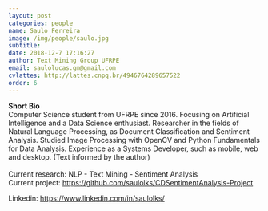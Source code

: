 ```yaml
---
layout: post
categories: people
name: Saulo Ferreira
image: /img/people/saulo.jpg
subtitle: 
date: 2018-12-7 17:16:27
author: Text Mining Group UFRPE
email: saulolucas.gm@gmail.com 
cvlattes: http://lattes.cnpq.br/4946764289657522
order: 6
---
```


<b>Short Bio</b><br/>
Computer Science student from UFRPE since 2016. Focusing on Artificial Intelligence and a Data Science enthusiast. Researcher in the fields of Natural Language Processing, as Document Classification and Sentiment Analysis. Studied Image Processing with OpenCV and Python Fundamentals for Data Analysis. Experience as a Systems Developer, such as mobile, web and desktop. (Text informed by the author)
<br><br>
Current research: NLP - Text Mining - Sentiment Analysis <br>
Current project: <a href="https://github.com/saulolks/CDSentimentAnalysis-Project" target="blank">https://github.com/saulolks/CDSentimentAnalysis-Project</a>

Linkedin: https://www.linkedin.com/in/saulolks/ 